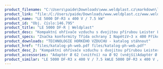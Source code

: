 ```yaml
---
product_filename: "C:\Users\paide\Downloads\www.weldplast.cz\markdown\le-5000-df-r235.md"
product_link: "file:/C:/Users/paide/Downloads/www.weldplast.cz/www.weldplast.cz/le-5000-df-r235"
product_name: "LE 5000 DF-R3 x 400 V / 7.5 kW"
product_id: "Obj. číslo:146.795"
product_title: "LE 5000 DF-R | Weldplast"
product_desc: "Kompaktní ohřívače vzduchu s dvojitou přírubou Leister LE 5000 / 10000 DF jsou vhodné pro zabudování do systémů rozvodů vzduchu. Teplota vstupního vzduchu může být až 160 °C. Předehřátý vzduch lze znovu použít a ušetřit tak energii. Řada DF HT pro teploty vzduchu nad 600 °C a řada DF-C pro požadvky na bezemisní ohřevy.Kompaktní snadno integrovatelnéVhodné pro recyklaci vzduchuBez integrované výkonové elektronikyVolitelně výkonový regulátor DSE nebo teplotní regulátor KSR DIGITAL"
product_specs: "Značka konformity Třída ochrany I NapětíV~3 x 400 PříkonW7500 FrekvenceHz50 / 60 Max. teplota°C700 Průtok vzduchul/min510 Hmotnostkg2 Max. vstupní teplota vzduchu°C350"
product_downloads: "TECHNOLOGIE HORKÉHO VZDUCHU - katalog stáhnout"
product_href: "files/katalog-ph-web.pdf files/katalog-ph-web.pdf"
product_desc_2: "Kompaktní ohřívače vzduchu s dvojitou přírubou Leister LE 5000 / 10000 DF jsou vhodné pro zabudování do systémů rozvodů vzduchu. Teplota vstupního vzduchu může být až 160 °C. Předehřátý vzduch lze znovu použít a ušetřit tak energii. Řada DF HT pro teploty vzduchu nad 600 °C a řada DF-C pro požadvky na bezemisní ohřevy.Kompaktní snadno integrovatelnéVhodné pro recyklaci vzduchuBez integrované výkonové elektronikyVolitelně výkonový regulátor DSE nebo teplotní regulátor KSR DIGITAL"
product_accessories: "Adaptér Ø 62 (vnitřní) na Ø 92 (vnější)Adaptér Ø 60 (vnitřní) na Ø 90 (vnější)Příruba LE 5000 DF (Ø 92.5/60.7 mm x 3 mm) výstupPříruba LE 5000 DF (Ø 63 mm) výstupPříruba LE 5000 DF (Ø 61 mm) vstupPodložka klingerit HT 5000 DF výstupPodložka klingerit HT 5000 DF vstup LE 5000 DF-R3 x 400 V / 7.5 kWLE 5000 DF-R3 x 400 V / 6.5 kWLE 5000 DF-R3 x 400 V / 4.5 kW"
product_similar: "LE 5000 DF-R3 x 400 V / 7.5 kWLE 5000 DF-R3 x 400 V / 6.5 kWLE 5000 DF-R3 x 400 V / 4.5 kW"
---
```


